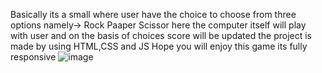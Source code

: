 Basically its a small where user have the choice to choose from three options namely->
Rock
Paaper 
Scissor
here the computer itself will play with user
and on the basis of choices score will be updated 
the project is made by using HTML,CSS and JS
Hope you will enjoy this game
its fully responsive 
![image](https://github.com/user-attachments/assets/8b19ae9e-ca7b-4c81-804f-690848f47c89)

